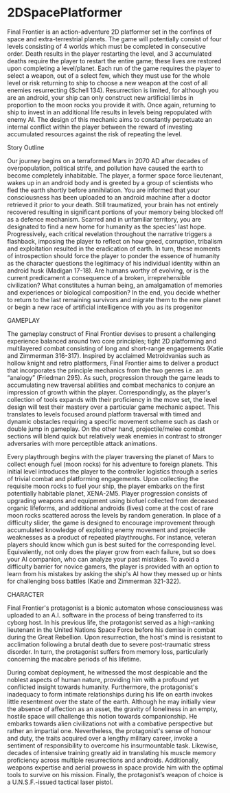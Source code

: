 # 2DSpacePlatformer
Final Frontier is an action-adventure 2D platformer set in the confines of space and extra-terrestrial planets. The game will potentially consist of four levels consisting of 4 worlds which must be completed in consecutive order. Death results in the player restarting the level, and 3 accumulated deaths require the player to restart the entire game; these lives are restored upon completing a level/planet. Each run of the game requires the player to select a weapon, out of a select few, which they must use for the whole level or risk returning to ship to choose a new weapon at the cost of all enemies resurrecting (Schell 134). Resurrection is limited, for although you are an android, your ship can only construct new artificial limbs in proportion to the moon rocks you provide it with. Once again, returning to ship to invest in an additional life results in levels being repopulated with enemy AI. The design of this mechanic aims to constantly perpetuate an internal conflict within the player between the reward of investing accumulated resources against the risk of repeating the level.


Story Outline

Our journey begins on a terraformed Mars in 2070 AD after decades of overpopulation,
political strife, and pollution have caused the earth to become completely inhabitable. The
player, a former space force lieutenant, wakes up in an android body and is greeted by a group of
scientists who fled the earth shortly before annihilation. You are informed that your
consciousness has been uploaded to an android machine after a doctor retrieved it prior to your
death. Still traumatized, your brain has not entirely recovered resulting in significant portions of
your memory being blocked off as a defence mechanism. Scarred and in unfamiliar territory, you
are designated to find a new home for humanity as the species' last hope. Progressively, each
critical revelation throughout the narrative triggers a flashback, imposing the player to reflect on
how greed, corruption, tribalism and exploitation resulted in the eradication of earth.
In turn, these moments of introspection should force the player to ponder the essence of
humanity as the character questions the legitimacy of his individual identity within an android
husk (Madigan 17-18). Are humans worthy of evolving, or is the current predicament a
consequence of a broken, irreprehensible civilization? What constitutes a human being, an
amalgamation of memories and experiences or biological composition? In the end, you decide
whether to return to the last remaining survivors and migrate them to the new planet or begin a
new race of artificial intelligence with you as its progenitor


GAMEPLAY

The gameplay construct of Final Frontier devises to present a challenging experience
balanced around two core principles; tight 2D platforming and multilayered combat consisting of
long and short-range engagements (Katie and Zimmerman 316-317). Inspired by acclaimed
Metroidvanias such as hollow knight and retro platformers, Final Frontier aims to deliver a
product that incorporates the principle mechanics from the two genres i.e. an “analogy”
(Friedman 295). As such, progression through the game leads to accumulating new traversal
abilities and combat mechanics to conjure an impression of growth within the player.
Correspondingly, as the player's collection of tools expands with their proficiency in the move
set, the level design will test their mastery over a particular game mechanic aspect. This
translates to levels focused around platform traversal with timed and dynamic obstacles requiring
a specific movement scheme such as dash or double jump in gameplay. On the other hand,
projectile/melee combat sections will blend quick but relatively weak enemies in contrast to
stronger adversaries with more perceptible attack animations.

Every playthrough begins with the player traversing the planet of Mars to collect enough
fuel (moon rocks) for his adventure to foreign planets. This initial level introduces the player to
the controller logistics through a series of trivial combat and platforming engagements. Upon
collecting the requisite moon rocks to fuel your ship, the player embarks on the first potentially
habitable planet, XENA-2M5. Player progression consists of upgrading weapons and equipment
using biofuel collected from deceased organic lifeforms, and additional androids (lives) come at
the cost of rare moon rocks scattered across the levels by random generation.
In place of a difficulty slider, the game is designed to encourage improvement through
accumulated knowledge of exploiting enemy movement and projectile weaknesses as a product
of repeated playthroughs. For instance, veteran players should know which gun is best suited for
the corresponding level. Equivalently, not only does the player grow from each failure, but so
does your AI companion, who can analyze your past mistakes. To avoid a difficulty barrier for
novice gamers, the player is provided with an option to learn from his mistakes by asking the
ship's AI how they messed up or hints for challenging boss battles (Katie and Zimmerman
321-322).

CHARACTER

Final Frontier's protagonist is a bionic automaton whose consciousness was uploaded to
an A.I. software in the process of being transferred to its cyborg host. In his previous life, the
protagonist served as a high-ranking lieutenant in the United Nations Space Force before his
demise in combat during the Great Rebellion. Upon resurrection, the host's mind is resistant to
acclimation following a brutal death due to severe post-traumatic stress disorder. In turn, the
protagonist suffers from memory loss, particularly concerning the macabre periods of his
lifetime.

During combat deployment, he witnessed the most despicable and the noblest aspects of
human nature, providing him with a profound yet conflicted insight towards humanity.
Furthermore, the protagonist's inadequacy to form intimate relationships during his life on earth
invokes little resentment over the state of the earth. Although he may initially view the absence
of affection as an asset, the gravity of loneliness in an empty, hostile space will challenge this
notion towards companionship. He embarks towards alien civilizations not with a combative
perspective but rather an impartial one.
Nevertheless, the protagonist's sense of honour and duty, the traits acquired over a
lengthy military career, invoke a sentiment of responsibility to overcome his insurmountable
task. Likewise, decades of intensive training greatly aid in translating his muscle memory
proficiency across multiple resurrections and androids. Additionally, weapons expertise and
aerial prowess in space provide him with the optimal tools to survive on his mission. Finally, the
protagonist’s weapon of choice is a U.N.S.F.-issued tactical laser pistol.
